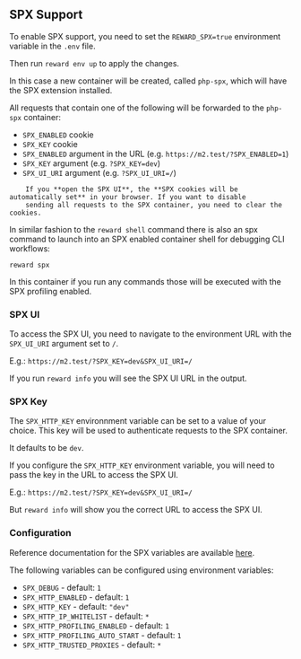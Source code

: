 ## SPX Support

To enable SPX support, you need to set the `REWARD_SPX=true` environment variable in the `.env` file.

Then run `reward env up` to apply the changes.

In this case a new container will be created, called `php-spx`, which will have the SPX extension installed.

All requests that contain one of the following will be forwarded to the `php-spx` container:

- `SPX_ENABLED` cookie
- `SPX_KEY` cookie
- `SPX_ENABLED` argument in the URL (e.g. `https://m2.test/?SPX_ENABLED=1`)
- `SPX_KEY` argument (e.g. `?SPX_KEY=dev`)
- `SPX_UI_URI` argument (e.g. `?SPX_UI_URI=/`)

``` warning::
    If you **open the SPX UI**, the **SPX cookies will be automatically set** in your browser. If you want to disable 
    sending all requests to the SPX container, you need to clear the cookies.
```

In similar fashion to the `reward shell` command there is also an spx command to launch into an SPX enabled
container shell for debugging CLI workflows:

```
reward spx
```

In this container if you run any commands those will be executed with the SPX profiling enabled.

### SPX UI

To access the SPX UI, you need to navigate to the environment URL with the `SPX_UI_URI` argument set to `/`.

E.g.: `https://m2.test/?SPX_KEY=dev&SPX_UI_URI=/`

If you run `reward info` you will see the SPX UI URL in the output.

### SPX Key

The `SPX_HTTP_KEY` environnment variable can be set to a value of your choice.
This key will be used to authenticate requests to the SPX container.

It defaults to be `dev`.

If you configure the `SPX_HTTP_KEY` environment variable, you will need to pass the key in the URL to access the SPX UI.

E.g.: `https://m2.test/?SPX_KEY=dev&SPX_UI_URI=/`

But `reward info` will show you the correct URL to access the SPX UI.

### Configuration

Reference documentation for the SPX variables are
available [here](https://github.com/NoiseByNorthwest/php-spx?tab=readme-ov-file#advanced-usage).

The following variables can be configured using environment variables:

- `SPX_DEBUG` - default: `1`
- `SPX_HTTP_ENABLED` - default: `1`
- `SPX_HTTP_KEY` - default: `"dev"`
- `SPX_HTTP_IP_WHITELIST` - default: `*`
- `SPX_HTTP_PROFILING_ENABLED` - default: `1`
- `SPX_HTTP_PROFILING_AUTO_START` - default: `1`
- `SPX_HTTP_TRUSTED_PROXIES` - default: `*`
